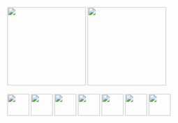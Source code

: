 <div>
<img height="180em" src="https://github-readme-stats.vercel.app/api?username=leonardopagotto0&show_icons=true&theme=nord"/>
<img height="180em" src="https://github-readme-stats.vercel.app/api/top-langs/?username=leonardopagotto0&hide_progress=false&theme=nord&layout=compact"/>
</div>
<br>
<div style="display: inline_block;">
<img width="50px" src="https://cdn.jsdelivr.net/gh/devicons/devicon/icons/csharp/csharp-original.svg" />
<img width="50px" src="https://cdn.jsdelivr.net/gh/devicons/devicon/icons/nodejs/nodejs-original.svg" />
<img width="50px" src="https://cdn.jsdelivr.net/gh/devicons/devicon/icons/java/java-original.svg" />
<img width="50px" src="https://cdn.jsdelivr.net/gh/devicons/devicon/icons/spring/spring-original.svg" />
<img width="50px" src="https://cdn.jsdelivr.net/gh/devicons/devicon/icons/amazonwebservices/amazonwebservices-original.svg" />
<img width="50px" src="https://cdn.jsdelivr.net/gh/devicons/devicon/icons/mysql/mysql-original.svg" />
<img width="50px" src="https://cdn.jsdelivr.net/gh/devicons/devicon/icons/redis/redis-original.svg" />   
</div>
